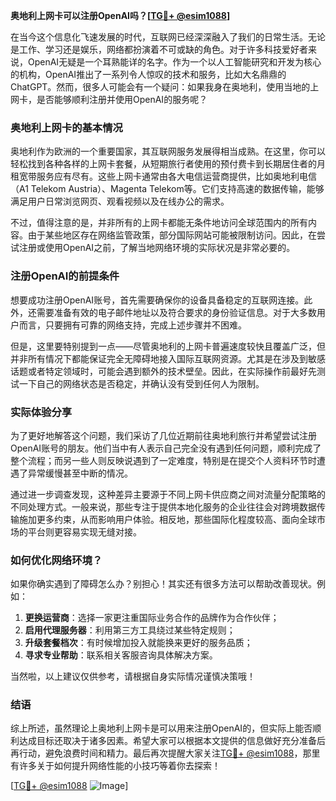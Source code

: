 **奥地利上网卡可以注册OpenAI吗？[[TG💪+ @esim1088](https://t.me/s/esim1088)]**

在当今这个信息化飞速发展的时代，互联网已经深深融入了我们的日常生活。无论是工作、学习还是娱乐，网络都扮演着不可或缺的角色。对于许多科技爱好者来说，OpenAI无疑是一个耳熟能详的名字。作为一个以人工智能研究和开发为核心的机构，OpenAI推出了一系列令人惊叹的技术和服务，比如大名鼎鼎的ChatGPT。然而，很多人可能会有一个疑问：如果我身在奥地利，使用当地的上网卡，是否能够顺利注册并使用OpenAI的服务呢？

### 奥地利上网卡的基本情况

奥地利作为欧洲的一个重要国家，其互联网服务发展得相当成熟。在这里，你可以轻松找到各种各样的上网卡套餐，从短期旅行者使用的预付费卡到长期居住者的月租宽带服务应有尽有。这些上网卡通常由各大电信运营商提供，比如奥地利电信（A1 Telekom Austria）、Magenta Telekom等。它们支持高速的数据传输，能够满足用户日常浏览网页、观看视频以及在线办公的需求。

不过，值得注意的是，并非所有的上网卡都能无条件地访问全球范围内的所有内容。由于某些地区存在网络监管政策，部分国际网站可能被限制访问。因此，在尝试注册或使用OpenAI之前，了解当地网络环境的实际状况是非常必要的。

### 注册OpenAI的前提条件

想要成功注册OpenAI账号，首先需要确保你的设备具备稳定的互联网连接。此外，还需要准备有效的电子邮件地址以及符合要求的身份验证信息。对于大多数用户而言，只要拥有可靠的网络支持，完成上述步骤并不困难。

但是，这里要特别提到一点——尽管奥地利的上网卡普遍速度较快且覆盖广泛，但并非所有情况下都能保证完全无障碍地接入国际互联网资源。尤其是在涉及到敏感话题或者特定领域时，可能会遇到额外的技术壁垒。因此，在实际操作前最好先测试一下自己的网络状态是否稳定，并确认没有受到任何人为限制。

### 实际体验分享

为了更好地解答这个问题，我们采访了几位近期前往奥地利旅行并希望尝试注册OpenAI账号的朋友。他们当中有人表示自己完全没有遇到任何问题，顺利完成了整个流程；而另一些人则反映说遇到了一定难度，特别是在提交个人资料环节时遭遇了异常缓慢甚至中断的情况。

通过进一步调查发现，这种差异主要源于不同上网卡供应商之间对流量分配策略的不同处理方式。一般来说，那些专注于提供本地化服务的企业往往会对跨境数据传输施加更多约束，从而影响用户体验。相反地，那些国际化程度较高、面向全球市场的平台则更容易实现无缝对接。

### 如何优化网络环境？

如果你确实遇到了障碍怎么办？别担心！其实还有很多方法可以帮助改善现状。例如：

1. **更换运营商**：选择一家更注重国际业务合作的品牌作为合作伙伴；
2. **启用代理服务器**：利用第三方工具绕过某些特定规则；
3. **升级套餐档次**：有时候增加投入就能换来更好的服务品质；
4. **寻求专业帮助**：联系相关客服咨询具体解决方案。

当然啦，以上建议仅供参考，请根据自身实际情况谨慎决策哦！

### 结语

综上所述，虽然理论上奥地利上网卡是可以用来注册OpenAI的，但实际上能否顺利达成目标还取决于诸多因素。希望大家可以根据本文提供的信息做好充分准备后再行动，避免浪费时间和精力。最后再次提醒大家关注[TG💪+ @esim1088](https://t.me/s/esim1088)，那里有许多关于如何提升网络性能的小技巧等着你去探索！

[[TG💪+ @esim1088](https://t.me/s/esim1088) ![Image](https://i.postimg.cc/4NQfJmqS/Snipaste-2025-05-13-00-14-12.png)]